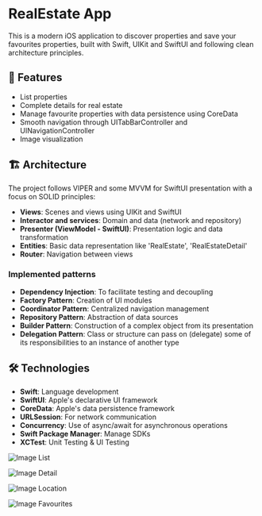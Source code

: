 # RealEstate App

This is a modern iOS application to discover properties and save your favourites properties, built with Swift, UIKit and SwiftUI and following clean architecture principles.


## 📱 Features

- List properties
- Complete details for real estate
- Manage favourite properties with data persistence using CoreData
- Smooth navigation through UITabBarController and UINavigationController
- Image visualization


## 🏗️ Architecture

The project follows VIPER and some MVVM for SwiftUI presentation with a focus on SOLID principles:

- **Views**: Scenes and views using UIKit and SwiftUI
- **Interactor and services**: Domain and data (network and repository)
- **Presenter (ViewModel - SwiftUI)**: Presentation logic and data transformation
- **Entities**: Basic data representation like 'RealEstate', 'RealEstateDetail'
- **Router**: Navigation between views


### Implemented patterns

- **Dependency Injection**: To facilitate testing and decoupling
- **Factory Pattern**: Creation of UI modules
- **Coordinator Pattern**: Centralized navigation management
- **Repository Pattern**: Abstraction of data sources
- **Builder Pattern**: Construction of a complex object from its presentation
- **Delegation Pattern**: Class or structure can pass on (delegate) some of its responsibilities to an instance of another type


## 🛠️ Technologies

- **Swift**: Language development
- **SwiftUI**: Apple's declarative UI framework
- **CoreData**: Apple's data persistence framework
- **URLSession**: For network communication
- **Concurrency**: Use of async/await for asynchronous operations
- **Swift Package Manager**: Manage SDKs
- **XCTest**: Unit Testing & UI Testing


![Image List](/Users/davidlopez/Documents/GitHub/Idealista/ios-challenge-idealista/Screenshots/List.png)

![Image Detail](/Users/davidlopez/Documents/GitHub/Idealista/ios-challenge-idealista/Screenshots/Detail.png)

![Image Location](/Users/davidlopez/Documents/GitHub/Idealista/ios-challenge-idealista/Screenshots/Location.png)

![Image Favourites](/Users/davidlopez/Documents/GitHub/Idealista/ios-challenge-idealista/Screenshots/Favourites.png)
